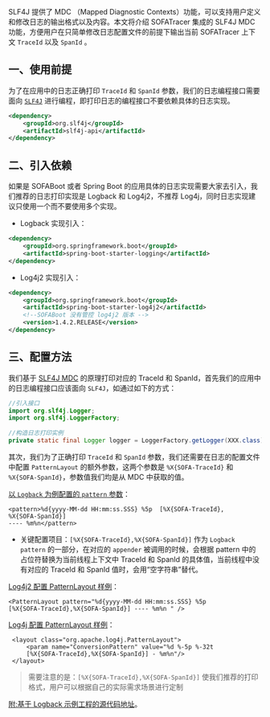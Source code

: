SLF4J 提供了 MDC （Mapped Diagnostic Contexts）功能，可以支持用户定义和修改日志的输出格式以及内容。本文将介绍 SOFATracer 集成的 SLF4J MDC功能，方便用户在只简单修改日志配置文件的前提下输出当前 SOFATracer 上下文 `TraceId` 以及 `SpanId` 。

## 一、使用前提

为了在应用中的日志正确打印 `TraceId` 和 `SpanId` 参数，我们的日志编程接口需要面向 [`SLF4J`]((https://www.slf4j.org/manual.html)) 进行编程，即打印日志的编程接口不要依赖具体的日志实现。

```xml
<dependency>
    <groupId>org.slf4j</groupId>
    <artifactId>slf4j-api</artifactId>
</dependency>
```

## 二、引入依赖

如果是 SOFABoot 或者 Spring Boot 的应用具体的日志实现需要大家去引入，我们推荐的日志打印实现是 Logback 和 Log4j2，不推荐 Log4j，同时日志实现建议只使用一个而不要使用多个实现。

* Logback 实现引入：

```xml
<dependency>
    <groupId>org.springframework.boot</groupId>
    <artifactId>spring-boot-starter-logging</artifactId>
</dependency>
```

* Log4j2 实现引入：

```xml
<dependency>
    <groupId>org.springframework.boot</groupId>
    <artifactId>spring-boot-starter-log4j2</artifactId>
    <!--SOFABoot 没有管控 log4j2 版本 -->
    <version>1.4.2.RELEASE</version>
</dependency>
```

## 三、配置方法

我们基于 [SLF4J MDC](https://www.slf4j.org/manual.html) 的原理打印对应的 TraceId 和 SpanId，首先我们的应用中的日志编程接口应该面向 `SLF4J`，如通过如下的方式：

```java
//引入接口
import org.slf4j.Logger;
import org.slf4j.LoggerFactory;
	
//构造日志打印实例
private static final Logger logger = LoggerFactory.getLogger(XXX.class);
```

其次，我们为了正确打印 `TraceId` 和 `SpanId` 参数，我们还需要在日志的配置文件中配置 `PatternLayout` 的额外参数，这两个参数是 `%X{SOFA-TraceId}` 和 `%X{SOFA-SpanId}`，参数值我们均是从 MDC 中获取的值。 

[以 `Logback` 为例配置的 `pattern` 参数](https://logback.qos.ch/)：

```
<pattern>%d{yyyy-MM-dd HH:mm:ss.SSS} %5p  [%X{SOFA-TraceId},
%X{SOFA-SpanId}] 
---- %m%n</pattern>
```

* 关键配置项目：`[%X{SOFA-TraceId},%X{SOFA-SpanId}]` 作为 `Logback pattern` 的一部分，在对应的 `appender` 被调用的时候，会根据 pattern 中的占位符替换为当前线程上下文中 TraceId 和 SpanId 的具体值，当前线程中没有对应的 TraceId 和 SpanId 值时，会用“空字符串”替代。

[Log4j2 配置 PatternLayout 样例](https://logging.apache.org/log4j/2.0/manual/layouts.html)：

```
<PatternLayout pattern="%d{yyyy-MM-dd HH:mm:ss.SSS} %5p 
[%X{SOFA-TraceId},%X{SOFA-SpanId}] ---- %m%n " />
```


[Log4j 配置 PatternLayout 样例](https://logging.apache.org/log4j/1.2/apidocs/org/apache/log4j/PatternLayout.html)：

```
 <layout class="org.apache.log4j.PatternLayout">
     <param name="ConversionPattern" value="%d %-5p %-32t 
     [%X{SOFA-TraceId},%X{SOFA-SpanId}] - %m%n"/>
 </layout>
```


> 需要注意的是：`[%X{SOFA-TraceId},%X{SOFA-SpanId}]` 使我们推荐的打印格式，用户可以根据自己的实际需求场景进行定制

[附:基于 Logback 示例工程的源代码地址](https://github.com/alipay/sofa-tracer/tree/master/tracer-samples/tracer-sample-with-slf4j)。


